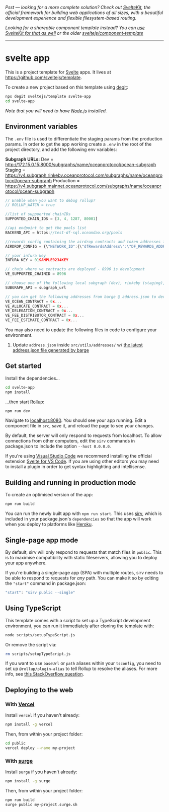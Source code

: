 _Psst — looking for a more complete solution? Check out [SvelteKit](https://kit.svelte.dev), the official framework for building web applications of all sizes, with a beautiful development experience and flexible filesystem-based routing._

_Looking for a shareable component template instead? You can [use SvelteKit for that as well](https://kit.svelte.dev/docs#packaging) or the older [sveltejs/component-template](https://github.com/sveltejs/component-template)_

---

# svelte app

This is a project template for [Svelte](https://svelte.dev) apps. It lives at https://github.com/sveltejs/template.

To create a new project based on this template using [degit](https://github.com/Rich-Harris/degit):

```bash
npx degit sveltejs/template svelte-app
cd svelte-app
```

_Note that you will need to have [Node.js](https://nodejs.org) installed._

## Environment variables

The `.env` file is used to differentiate the staging params from the production params.
In order to get the app working create a `.env` in the root of the project directory, and add the following env variables:

**Subgraph URLs:**
Dev = http://172.15.0.15:8000/subgraphs/name/oceanprotocol/ocean-subgraph
Staging = https://v4.subgraph.rinkeby.oceanprotocol.com/subgraphs/name/oceanprotocol/ocean-subgraph
Production = https://v4.subgraph.mainnet.oceanprotocol.com/subgraphs/name/oceanprotocol/ocean-subgraph


```js
// Enable when you want to debug rollup?
// ROLLUP_WATCH = true

//list of suppoerted chainIDs
SUPPORTED_CHAIN_IDS = [3, 4, 1287, 80001]

//api endpoint to get the pools list
BACKEND_API = https://test-df-sql.oceandao.org/pools

//rewards config containing the airdrop contracts and token addresses for each network
AIRDROP_CONFIG = {\"NETWORK_ID":{\"dfRewardsAddress\":\"DF_REWARDS_ADDRESS\",\"feeDistributorAddress\":\"FEE_DISTRIBUTOR_ADDRESS\",\"tokensData\":{\"TOKEN_ADDRESS\":{\"symbol\":\"TOKEN_SYMBOL\"}}}

// your infura key
INFURA_KEY = 01SAMPLE9234KEY

// chain where ve contracts are deployed - 8996 is development
VE_SUPPORTED_CHAINID = 8996

// choose one of the following local subgraph (dev), rinkeby (staging), and mainnet (prod)
SUBGRAPH_API = subgraph_url

// you can get the following addresses from barge @ address.json to develop locally
VE_OCEAN_CONTRACT = 0x...
VE_ALLOCATE_CONTRACT = 0x...
VE_DELEGATION_CONTRACT = 0x...
VE_FEE_DISTRIBUTOR_CONTRACT = 0x...
VE_FEE_ESTIMATE_CONTRACT = 0x...
```

You may also need to update the following files in code to configure your environment.

1. Update `address.json` inside `src/utils/addresses/` w/ [the latest address.json file generated by barge](https://github.com/oceanprotocol/contracts/blob/main/addresses/address.json)

## Get started

Install the dependencies...

```bash
cd svelte-app
npm install
```

...then start [Rollup](https://rollupjs.org):

```bash
npm run dev
```

Navigate to [localhost:8080](http://localhost:8080). You should see your app running. Edit a component file in `src`, save it, and reload the page to see your changes.

By default, the server will only respond to requests from localhost. To allow connections from other computers, edit the `sirv` commands in package.json to include the option `--host 0.0.0.0`.

If you're using [Visual Studio Code](https://code.visualstudio.com/) we recommend installing the official extension [Svelte for VS Code](https://marketplace.visualstudio.com/items?itemName=svelte.svelte-vscode). If you are using other editors you may need to install a plugin in order to get syntax highlighting and intellisense.

## Building and running in production mode

To create an optimised version of the app:

```bash
npm run build
```

You can run the newly built app with `npm run start`. This uses [sirv](https://github.com/lukeed/sirv), which is included in your package.json's `dependencies` so that the app will work when you deploy to platforms like [Heroku](https://heroku.com).

## Single-page app mode

By default, sirv will only respond to requests that match files in `public`. This is to maximise compatibility with static fileservers, allowing you to deploy your app anywhere.

If you're building a single-page app (SPA) with multiple routes, sirv needs to be able to respond to requests for _any_ path. You can make it so by editing the `"start"` command in package.json:

```js
"start": "sirv public --single"
```

## Using TypeScript

This template comes with a script to set up a TypeScript development environment, you can run it immediately after cloning the template with:

```bash
node scripts/setupTypeScript.js
```

Or remove the script via:

```bash
rm scripts/setupTypeScript.js
```

If you want to use `baseUrl` or `path` aliases within your `tsconfig`, you need to set up `@rollup/plugin-alias` to tell Rollup to resolve the aliases. For more info, see [this StackOverflow question](https://stackoverflow.com/questions/63427935/setup-tsconfig-path-in-svelte).

## Deploying to the web

### With [Vercel](https://vercel.com)

Install `vercel` if you haven't already:

```bash
npm install -g vercel
```

Then, from within your project folder:

```bash
cd public
vercel deploy --name my-project
```

### With [surge](https://surge.sh/)

Install `surge` if you haven't already:

```bash
npm install -g surge
```

Then, from within your project folder:

```bash
npm run build
surge public my-project.surge.sh
```
